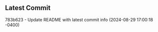 
## Latest Commit
783b623 - Update README with latest commit info (2024-08-29 17:00:18 -0400) <Yunxi-Zhou>
